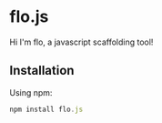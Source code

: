 # flo.js
Hi I'm flo, a javascript scaffolding tool!

## Installation
Using npm:
```javascript
npm install flo.js
```